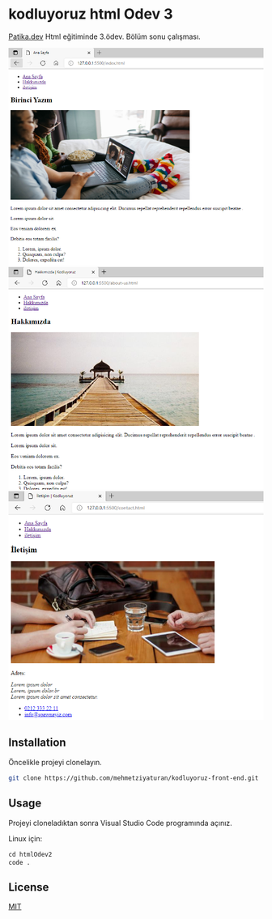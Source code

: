# kodluyoruz html Odev 3

[Patika.dev](https://www.patika.dev) Html eğitiminde 3.ödev. Bölüm sonu çalışması.

![proje resmi1](img/png1.PNG)
![proje resmi2](img/png2.PNG)
![proje resmi2](img/png3.PNG)

## Installation
Öncelikle projeyi clonelayın.
```bash
git clone https://github.com/mehmetziyaturan/kodluyoruz-front-end.git
```

## Usage
Projeyi cloneladıktan sonra Visual Studio Code programında açınız.

Linux için:
```linux
cd htmlOdev2
code .
```

## License
[MIT](https://choosealicense.com/licenses/mit/)
